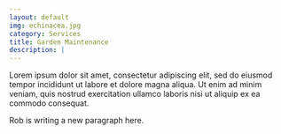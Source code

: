 ```yaml
---
layout: default
img: echinacea.jpg
category: Services
title: Garden Maintenance
description: |
---
```

  Lorem ipsum dolor sit amet, consectetur adipiscing elit, sed do eiusmod tempor incididunt ut labore et dolore magna aliqua. Ut enim ad minim veniam, quis nostrud exercitation ullamco laboris nisi ut aliquip ex ea commodo consequat.

  Rob is writing a new paragraph here.